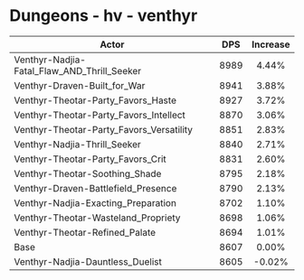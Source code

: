 # Dungeons - hv - venthyr
| Actor | DPS | Increase |
|---|:---:|:---:|
|Venthyr-Nadjia-Fatal_Flaw_AND_Thrill_Seeker|8989|4.44%|
|Venthyr-Draven-Built_for_War|8941|3.88%|
|Venthyr-Theotar-Party_Favors_Haste|8927|3.72%|
|Venthyr-Theotar-Party_Favors_Intellect|8870|3.06%|
|Venthyr-Theotar-Party_Favors_Versatility|8851|2.83%|
|Venthyr-Nadjia-Thrill_Seeker|8840|2.71%|
|Venthyr-Theotar-Party_Favors_Crit|8831|2.60%|
|Venthyr-Theotar-Soothing_Shade|8795|2.18%|
|Venthyr-Draven-Battlefield_Presence|8790|2.13%|
|Venthyr-Nadjia-Exacting_Preparation|8702|1.10%|
|Venthyr-Theotar-Wasteland_Propriety|8698|1.06%|
|Venthyr-Theotar-Refined_Palate|8694|1.01%|
|Base|8607|0.00%|
|Venthyr-Nadjia-Dauntless_Duelist|8605|-0.02%|
